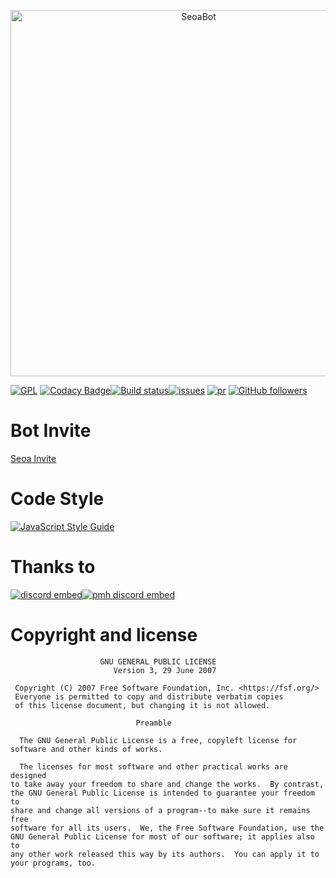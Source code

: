 <div align="center">
  <p>
    <a href="https://discord.gg/KNBGZU2"><img src="https://cdn.discordapp.com/attachments/572373155637624832/589829929529507841/1.png" width="586" alt="SeoaBot"/></a>
  </p>
</div>

[![GPL](https://img.shields.io/github/license/ttakkku/SeoaBot.svg)](https://github.com/ttakkku/SeoaBot/blob/master/LICENSE)
[![Codacy Badge](https://api.codacy.com/project/badge/Grade/c9b69f9e4ba649cf8d17503ddbd1ff6c)](https://app.codacy.com/app/ttakkku/SeoaBot?utm_source=github.com&utm_medium=referral&utm_content=ttakkku/SeoaBot&utm_campaign=Badge_Grade_Dashboard)[![Build status](https://ci.appveyor.com/api/projects/status/oguh0cnta2kc74ex?svg=true)](https://ci.appveyor.com/project/ttakkku/seoabot)[![issues](https://img.shields.io/github/issues/ttakkku/SeoaBot.svg)](https://github.com/ttakkku/SeoaBot/issues)
[![pr](https://img.shields.io/github/issues-pr/ttakkku/SeoaBot.svg)](https://github.com/ttakkku/SeoaBot/pulls)
[![GitHub followers](https://img.shields.io/github/followers/ttakkku.svg?label=Flollow&style=social)](https://github.com/ttakkku)

# Bot Invite
[Seoa Invite](https://discordapp.com/oauth2/authorize?client_id=584692085614182440&permissions=8&scope=bot)

# Code Style

[![JavaScript Style Guide](https://cdn.rawgit.com/standard/standard/master/badge.svg)](https://github.com/standard/standard)

# Thanks to

[![discord embed](https://discordapp.com/api/guilds/558296123794653206/embed.png?style=banner2)](https://discord.gg/KNBGZU2)[![pmh discord embed](https://discordapp.com/api/guilds/541782241131495434/embed.png?style=banner2)](https://discord.gg/yhuURsY)

# Copyright and license
```
                    GNU GENERAL PUBLIC LICENSE
                       Version 3, 29 June 2007

 Copyright (C) 2007 Free Software Foundation, Inc. <https://fsf.org/>
 Everyone is permitted to copy and distribute verbatim copies
 of this license document, but changing it is not allowed.

                            Preamble

  The GNU General Public License is a free, copyleft license for
software and other kinds of works.

  The licenses for most software and other practical works are designed
to take away your freedom to share and change the works.  By contrast,
the GNU General Public License is intended to guarantee your freedom to
share and change all versions of a program--to make sure it remains free
software for all its users.  We, the Free Software Foundation, use the
GNU General Public License for most of our software; it applies also to
any other work released this way by its authors.  You can apply it to
your programs, too.
```
